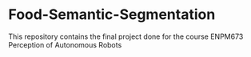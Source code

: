 # Food-Semantic-Segmentation
This repository contains the final project done for the course ENPM673 Perception of Autonomous Robots

